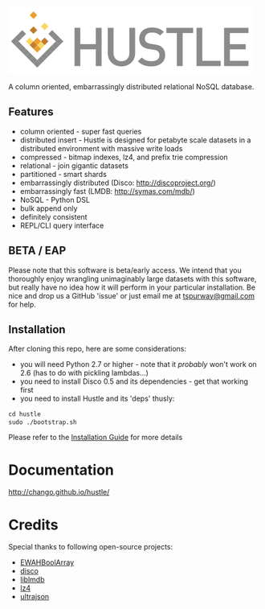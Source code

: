 ![Hustle](doc/_static/hustle.png)

A column oriented, embarrassingly distributed relational NoSQL database.

Features
--------

* column oriented - super fast queries
* distributed insert - Hustle is designed for petabyte scale datasets in a distributed environment with massive write loads
* compressed - bitmap indexes, lz4, and prefix trie compression
* relational - join gigantic datasets
* partitioned - smart shards
* embarrassingly distributed (Disco: http://discoproject.org/)
* embarrassingly fast (LMDB:  http://symas.com/mdb/)
* NoSQL - Python DSL
* bulk append only
* definitely consistent
* REPL/CLI query interface


BETA / EAP
----------

Please note that this software is beta/early access.  We intend that you thoroughly enjoy wrangling unimaginably large datasets with this software, but really have no idea how it will perform in your particular installation.  Be nice and drop us a GitHub 'issue' or just email me at tspurway@gmail.com for help.

Installation
------------

After cloning this repo, here are some considerations:

* you will need Python 2.7 or higher - note that it *probably* won't work on 2.6 (has to do with pickling lambdas...)
* you need to install Disco 0.5 and its dependencies - get that working first
* you need to install Hustle and its 'deps' thusly:

```
cd hustle
sudo ./bootstrap.sh
```

Please refer to the [Installation Guide](http://chango.github.io/hustle/start/install.html) for more details

Documentation
=============

http://chango.github.io/hustle/


Credits
=======

Special thanks to following open-source projects:

* [EWAHBoolArray](https://github.com/lemire/EWAHBoolArray)
* [disco](http://discoproject.org/)
* [liblmdb](http://symas.com/mdb/)
* [lz4](https://code.google.com/p/lz4/)
* [ultrajson](https://github.com/esnme/ultrajson)
